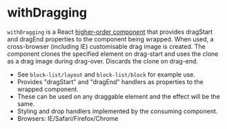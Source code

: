 # withDragging

`withDragging` is a React [higher-order component](https://facebook.github.io/react/docs/higher-order-components.html) that provides dragStart and dragEnd properties to the component being wrapped. When used, a cross-browser (including IE) customisable drag image is created. The component clones the specified element on drag-start and uses the clone as a drag image during drag-over. Discards the clone on drag-end.

- See `block-list/layout` and `block-list/block` for example use.
- Provides "dragStart" and "dragEnd" handlers as properties to the wrapped component.
- These can be used on any draggable element and the effect will be the same.
- Styling and drop handlers implemented by the consuming component.
- Browsers: IE/Safari/Firefox/Chrome
